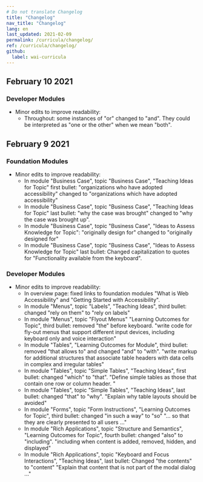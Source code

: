 ```yaml
---
# Do not translate Changelog
title: "Changelog"
nav_title: "Changelog"
lang: en
last_updated: 2021-02-09
permalink: /curricula/changelog/
ref: /curricula/changelog/
github:
  label: wai-curricula
---
```


## February 10 2021

### Developer Modules

* Minor edits to improve readability:
  * Throughout: some instances of "or" changed to "and". They could be interpreted as "one or the other" when we mean "both".

## February 9 2021

### Foundation Modules

* Minor edits to improve readability:
  * In module "Business Case", topic "Business Case", "Teaching Ideas for Topic" first bullet: "organizations who have adopted accessibility" changed to "organizations which have adopted accessibility"
  * In module "Business Case", topic "Business Case", "Teaching Ideas for Topic" last bullet: "why the case was brought" changed to "why the case was brought up".
  * In module "Business Case", topic "Business Case", "Ideas to Assess Knowledge for Topic": "originally design for" changed to "originally designed for"
  * In module "Business Case", topic "Business Case", "Ideas to Assess Knowledge for Topic" last bullet: Changed capitalization to quotes for "Functionality available from the keyboard".

### Developer Modules

* Minor edits to improve readability:
  * In overview page: fixed links to foundation modules "What is Web Accessibility" and "Getting Started with Accessibility".
  * In module "Menus", topic "Labels", "Teaching Ideas", third bullet: changed "rely on them" to "rely on labels"
  * In module "Menus", topic "Flyout Menus" "Learning Outcomes for Topic", third bullet: removed "the" before keyboard. "write code for fly-out menus that support different input devices, including keyboard only and voice interaction"
  * In module "Tables", "Learning Outcomes for Module", third bullet: removed "that allows to" and changed "and" to "with". "write markup for additional structures that associate table headers with data cells in complex and irregular tables"
  * In module "Tables", topic "Simple Tables", "Teaching Ideas", first bullet: changed "which" to "that".  "Define simple tables as those that contain one row or column header. "
  * In module "Tables", topic "Simple Tables", "Teaching Ideas", last bullet: changed "that" to "why". "Explain why table layouts should be avoided"
  * In module "Forms", topic "Form Instructions", "Learning Outcomes for Topic", third bullet: changed "in such a way" to "so" "... so that they are clearly presented to all users ..."
  * In module "Rich Applications", topic "Structure and Semantics", "Learning Outcomes for Topic", fourth bullet: changed "also" to "including". "including when content is added, removed, hidden, and displayed"
  * In module "Rich Applications", topic "Keyboard and Focus Interactions", "Teaching Ideas", last bullet: Changed "the contents" to "content" "Explain that content that is not part of the modal dialog ..."
